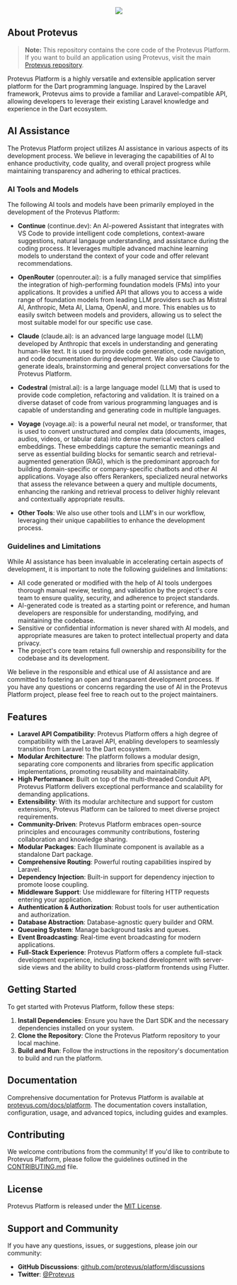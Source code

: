 <p align="center"><a href="https://protevus.com" target="_blank"><img src="https://git.protevus.com/protevus/branding/raw/branch/main/protevus-logo-bg.png"></a></p>

## About Protevus

> **Note:** This repository contains the core code of the Protevus Platform. If you want to build an application using Protevus, visit the main [Protevus repository](https://github.com/protevus/protevus).

Protevus Platform is a highly versatile and extensible application server platform for the Dart programming language. Inspired by the Laravel framework, Protevus aims to provide a familiar and Laravel-compatible API, allowing developers to leverage their existing Laravel knowledge and experience in the Dart ecosystem.

## AI Assistance

The Protevus Platform project utilizes AI assistance in various aspects of its development process. We believe in leveraging the capabilities of AI to enhance productivity, code quality, and overall project progress while maintaining transparency and adhering to ethical practices.

### AI Tools and Models

The following AI tools and models have been primarily employed in the development of the Protevus Platform:

- **Continue** (continue.dev): An AI-powered Assistant that integrates with VS Code to provide intelligent code completions, context-aware suggestions, natural langauge understanding, and assistance during the coding process. It leverages multiple advanced machine learning models to understand the context of your code and offer relevant recommendations.

- **OpenRouter** (openrouter.ai):  is a fully managed service that simplifies the integration of high-performing foundation models (FMs) into your applications. It provides a unified API that allows you to access a wide range of foundation models from leading LLM providers such as Mistral AI, Anthropic, Meta AI, Llama, OpenAI, and more. This enables us to easily switch between models and providers, allowing us to select the most suitable model for our specific use case.

- **Claude** (claude.ai): is an advanced large language model (LLM) developed by Anthropic that excels in understanding and generating human-like text. It is used to provide code generation, code navigation, and code documentation during development. We also use Claude to generate ideals, brainstorming and general project conversations for the Protevus Platform.

- **Codestral** (mistral.ai): is a large language model (LLM) that is used to provide code completion, refactoring and validation. It is trained on a diverse dataset of code from various programming languages and is capable of understanding and generating code in multiple languages.

- **Voyage** (voyage.ai): is a powerful neural net model, or transformer, that is used to convert unstructured and complex data (documents, images, audios, videos, or tabular data) into dense numerical vectors called embeddings. These embeddings capture the semantic meanings and serve as essential building blocks for semantic search and retrieval-augmented generation (RAG), which is the predominant approach for building domain-specific or company-specific chatbots and other AI applications. Voyage also offers Rerankers, specialized neural networks that assess the relevance between a query and multiple documents, enhancing the ranking and retrieval process to deliver highly relevant and contextually appropriate results.

- **Other Tools**: We also use other tools and LLM's in our workflow, leveraging their unique capabilities to enhance the development process.

### Guidelines and Limitations

While AI assistance has been invaluable in accelerating certain aspects of development, it is important to note the following guidelines and limitations:

- All code generated or modified with the help of AI tools undergoes thorough manual review, testing, and validation by the project's core team to ensure quality, security, and adherence to project standards.
- AI-generated code is treated as a starting point or reference, and human developers are responsible for understanding, modifying, and maintaining the codebase.
- Sensitive or confidential information is never shared with AI models, and appropriate measures are taken to protect intellectual property and data privacy.
- The project's core team retains full ownership and responsibility for the codebase and its development.

We believe in the responsible and ethical use of AI assistance and are committed to fostering an open and transparent development process. If you have any questions or concerns regarding the use of AI in the Protevus Platform project, please feel free to reach out to the project maintainers.

## Features

- **Laravel API Compatibility**: Protevus Platform offers a high degree of compatibility with the Laravel API, enabling developers to seamlessly transition from Laravel to the Dart ecosystem.
- **Modular Architecture**: The platform follows a modular design, separating core components and libraries from specific application implementations, promoting reusability and maintainability.
- **High Performance**: Built on top of the multi-threaded Conduit API, Protevus Platform delivers exceptional performance and scalability for demanding applications.
- **Extensibility**: With its modular architecture and support for custom extensions, Protevus Platform can be tailored to meet diverse project requirements.
- **Community-Driven**: Protevus Platform embraces open-source principles and encourages community contributions, fostering collaboration and knowledge sharing.
- **Modular Packages**: Each Illuminate component is available as a standalone Dart package.
- **Comprehensive Routing**: Powerful routing capabilities inspired by Laravel.
- **Dependency Injection**: Built-in support for dependency injection to promote loose coupling.
- **Middleware Support**: Use middleware for filtering HTTP requests entering your application.
- **Authentication & Authorization**: Robust tools for user authentication and authorization.
- **Database Abstraction**: Database-agnostic query builder and ORM.
- **Queueing System**: Manage background tasks and queues.
- **Event Broadcasting**: Real-time event broadcasting for modern applications.
- **Full-Stack Experience**: Protevus Platform offers a complete full-stack development experience, including backend development with server-side views and the ability to build cross-platform frontends using Flutter.

## Getting Started

To get started with Protevus Platform, follow these steps:

1. **Install Dependencies**: Ensure you have the Dart SDK and the necessary dependencies installed on your system.
2. **Clone the Repository**: Clone the Protevus Platform repository to your local machine.
3. **Build and Run**: Follow the instructions in the repository's documentation to build and run the platform.

## Documentation

Comprehensive documentation for Protevus Platform is available at [protevus.com/docs/platform](https://protevus.com/docs/platform). The documentation covers installation, configuration, usage, and advanced topics, including guides and examples.

## Contributing

We welcome contributions from the community! If you'd like to contribute to Protevus Platform, please follow the guidelines outlined in the [CONTRIBUTING.md](CONTRIBUTING.md) file.

## License

Protevus Platform is released under the [MIT License](LICENSE).

## Support and Community

If you have any questions, issues, or suggestions, please join our community:

- **GitHub Discussions**: [github.com/protevus/platform/discussions](https://github.com/protevus/platform/discussions)
- **Twitter**: [@Protevus](https://twitter.com/Protevus)
